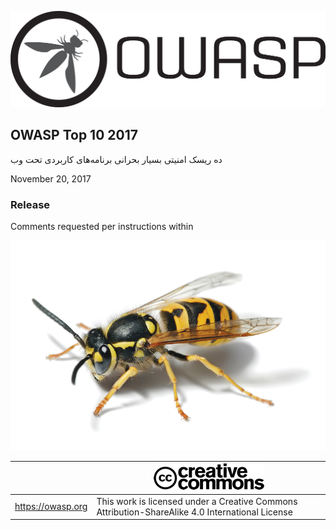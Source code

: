 ![OWASP LOGO](OWASP%20Top%2010/Top10/2017/fa/images/OWASP_logo.png)

## OWASP Top 10 2017

 ده ریسک امنیتی بسیار بحرانی برنامه‌های کاربردی تحت وب

November 20, 2017

### Release

Comments requested per instructions within

![WASP Logo URL TBA](OWASP%20Top%2010/Top10/2017/fa/images/front-wasp.png)

|  | ![Creative Commons License Logo](OWASP%20Top%2010/Top10/2017/fa/images/front-cc.png) |
| -- | -- |
| https://owasp.org | This work is licensed under a Creative Commons Attribution-ShareAlike 4.0 International License |





